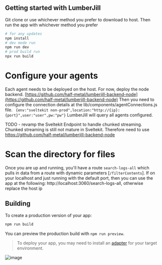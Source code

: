 


## Getting started with LumberJill

Git clone or use whichever method you prefer to download to host. Then run the app with whichever method you prefer 

```bash
# for any updates
npm install
# dev mode run
npm run dev
# prod build run
npx run build

```

# Configure your agents
Each agent needs to be deployed on the host. For now, deploy the node backend.
[https://github.com/half-metal/lumberjill-backend-node](https://github.com/half-metal/lumberjill-backend-node)
Then you need to configure the connection details at the lib/components/agentConnections.js file.
 ``` {env:"sveltekit non-prod",location:"http://{ip}:{port}",user:"user",pw:"pw"}```
 LumberJill will query all agents configured.
 
 TODO - revamp the Sveltekit Endpoint to handle chunked streaming. Chunked streaming is still not mature in Sveltekit. Therefore need to use https://github.com/half-metal/lumberjill-backend-node

# Scan the directory for files
Once you are up and running, you'll have a route ```search-logs-all``` which pulls in data from a route with dynamic parameters [`/filterContents`]. If on your localhost and just running with the default port, then you can use the app at the following:
http://localhost:3060/search-logs-all, otherwise replace the host ip




## Building

To create a production version of your app:

```bash
npm run build
```

You can preview the production build with `npm run preview`.

> To deploy your app, you may need to install an [adapter](https://kit.svelte.dev/docs/adapters) for your target environment.

![image](https://user-images.githubusercontent.com/58837299/168538663-eeaf6d0b-ac52-4702-829f-e357cccd71be.png)
